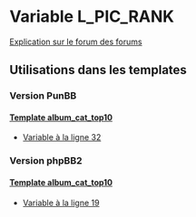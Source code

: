 # Variable L_PIC_RANK
[Explication sur le forum des forums](http://forum.forumactif.com/t294113-listing-des-variables#L_PIC_RANK)

## Utilisations dans les templates

### Version PunBB

#### [Template album_cat_top10](punbb/album_cat_top10.md)
* [Variable à la ligne 32](../punbb/album_cat_top10.tpl#L32)

### Version phpBB2

#### [Template album_cat_top10](subsilver/album_cat_top10.md)
* [Variable à la ligne 19](../subsilver/album_cat_top10.tpl#L19)